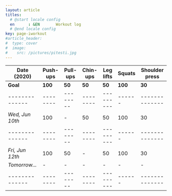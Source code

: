```yaml
---
layout: article
titles:
  # @start locale config
  en      : &EN       Workout log
  # @end locale config
key: page-iworkout
#article_header:
#  type: cover
#  image:
#    src: /pictures/pitesti.jpg
---
```


 | Date (2020)    | Push-ups | Pull-ups | Chin-ups | Leg lifts | Squats | Shoulder press |
 | -------------- | -------- | -------- | -------- | --------- | ------ | -------------- |
 | **Goal**       | **100**  | **50**   | **50**   | **50**   | **100** | **30**         |
 | -------------- | -------- | -------- | -------- | --------- | ------ | -------------- |
 |_Wed, Jun 10th_ | 100      | -        | 50       | 50        | 100    | 30             |
 | -------------- | -------- | -------- | -------- | --------- | ------ | -------------- |
 |_Fri, Jun 12th_ | 100      | 50       | -        | 50        | 100    | 30             |
 | _Tomorrow..._  | -        | -        | -        | -         | -      | -              |
 | -------------- | -------- | -------- | -------- | --------- | ------ | -------------- |

